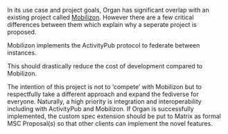 In its use case and project goals, Organ has significant overlap with an
existing project called [Mobilizon](https://mobilizon.org/en/). However there are a few critical differences
between them which explain why a seperate project is proposed. 

Mobilizon implements the ActivityPub protocol to federate between instances.

This should
drastically reduce the cost of development compared to Mobilizon. 

The intention of this project is not to ‘compete’ with Mobilizon but to
respectfully take a different approach and expand the fediverse for everyone.
Naturally, a high priority is integration and interoperability including with
ActivityPub and Mobilizon. If Organ is successfully implemented, the custom spec
extension should be put to Matrix as formal MSC Proposal(s) so that other
clients can implement the novel features.